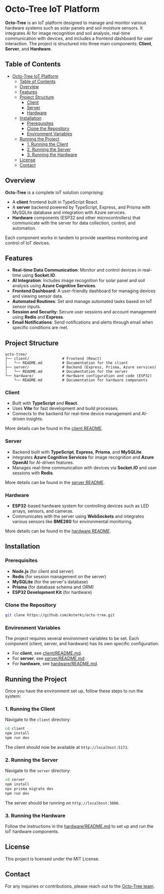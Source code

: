 # Octo-Tree IoT Platform

**Octo-Tree** is an IoT platform designed to manage and monitor various hardware systems such as solar panels and soil moisture sensors. It integrates AI for image recognition and soil analysis, real-time communication with devices, and includes a frontend dashboard for user interaction. The project is structured into three main components: **Client**, **Server**, and **Hardware**.

## Table of Contents

- [Octo-Tree IoT Platform](#octo-tree-iot-platform)
  - [Table of Contents](#table-of-contents)
  - [Overview](#overview)
  - [Features](#features)
  - [Project Structure](#project-structure)
    - [Client](#client)
    - [Server](#server)
    - [Hardware](#hardware)
  - [Installation](#installation)
    - [Prerequisites](#prerequisites)
    - [Clone the Repository](#clone-the-repository)
    - [Environment Variables](#environment-variables)
  - [Running the Project](#running-the-project)
    - [1. Running the Client](#1-running-the-client)
    - [2. Running the Server](#2-running-the-server)
    - [3. Running the Hardware](#3-running-the-hardware)
  - [License](#license)
  - [Contact](#contact)

## Overview

**Octo-Tree** is a complete IoT solution comprising:

- A **client** frontend built in TypeScript React.
- A **server** backend powered by TypeScript, Express, and Prisma with MySQLite database and integration with Azure services.
- **Hardware** components (ESP32 and other microcontrollers) that communicate with the server for data collection, control, and automation.

Each component works in tandem to provide seamless monitoring and control of IoT devices.

## Features

- **Real-time Data Communication**: Monitor and control devices in real-time using **Socket.IO**.
- **AI Integration**: Includes image recognition for solar panel and soil analysis using **Azure Cognitive Services**.
- **Frontend Dashboard**: A user-friendly dashboard for managing devices and viewing sensor data.
- **Automated Routines**: Set and manage automated tasks based on IoT sensor inputs.
- **Session and Security**: Secure user sessions and account management using **Redis** and **Express**.
- **Email Notifications**: Send notifications and alerts through email when specific conditions are met.

## Project Structure

```
octo-tree/
├── client/               # Frontend (React)
│   └── README.md         # Documentation for the client
├── server/               # Backend (Express, Prisma, Azure services)
│   └── README.md         # Documentation for the server
└── hardware/             # Hardware configuration and code (ESP32)
    └── README.md         # Documentation for hardware components
```

### Client

- Built with **TypeScript** and **React**.
- Uses **Vite** for fast development and build processes.
- Connects to the backend for real-time device management and AI-driven insights.

More details can be found in the [client README](client/README.md).

### Server

- Backend built with **TypeScript**, **Express**, **Prisma**, and **MySQLite**.
- Integrates **Azure Cognitive Services** for image recognition and **Azure OpenAI** for AI-driven features.
- Manages real-time communication with devices via **Socket.IO** and user sessions with **Redis**.

More details can be found in the [server README](server/README.md).

### Hardware

- **ESP32**-based hardware system for controlling devices such as LED arrays, sensors, and cameras.
- Communicates with the server using **WebSockets** and integrates various sensors like **BME280** for environmental monitoring.

More details can be found in the [hardware README](hardware/README.md).

## Installation

### Prerequisites

- **Node.js** (for client and server)
- **Redis** (for session management on the server)
- **MySQLite** (for the server's database)
- **Prisma** (for database schema and ORM)
- **ESP32 Development Kit** (for hardware)

### Clone the Repository

```bash
git clone https://github.com/Asterki/octo-tree.git
```

### Environment Variables

The project requires several environment variables to be set. Each component (client, server, and hardware) has its own specific configuration:

- For **client**, see [client/README.md](client/README.md).
- For **server**, see [server/README.md](server/README.md).
- For **hardware**, see [hardware/README.md](hardware/README.md).

## Running the Project

Once you have the environment set up, follow these steps to run the system:

### 1. Running the Client

Navigate to the `client` directory:

```bash
cd client
npm install
npm run dev
```

The client should now be available at `http://localhost:5173`.

### 2. Running the Server

Navigate to the `server` directory:

```bash
cd server
npm install
npx prisma migrate dev
npm run dev
```

The server should be running on `http://localhost:3000`.

### 3. Running the Hardware

Follow the instructions in the [hardware/README.md](hardware/README.md) to set up and run the IoT hardware components.

## License

This project is licensed under the MIT License.

## Contact

For any inquiries or contributions, please reach out to the [Octo-Tree team](https://asterkionline.com).